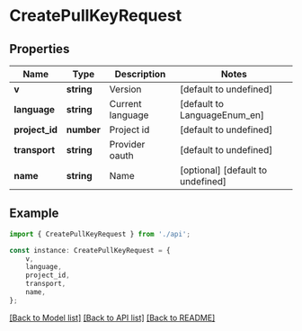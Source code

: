 # CreatePullKeyRequest


## Properties

Name | Type | Description | Notes
------------ | ------------- | ------------- | -------------
**v** | **string** | Version | [default to undefined]
**language** | **string** | Current language | [default to LanguageEnum_en]
**project_id** | **number** | Project id | [default to undefined]
**transport** | **string** | Provider oauth | [default to undefined]
**name** | **string** | Name | [optional] [default to undefined]

## Example

```typescript
import { CreatePullKeyRequest } from './api';

const instance: CreatePullKeyRequest = {
    v,
    language,
    project_id,
    transport,
    name,
};
```

[[Back to Model list]](../README.md#documentation-for-models) [[Back to API list]](../README.md#documentation-for-api-endpoints) [[Back to README]](../README.md)
